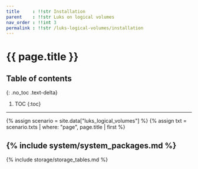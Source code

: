 ```yaml
---
title     : !!str Installation
parent    : !!str Luks on logical volumes
nav_order : !!int 3
permalink : !!str /luks-logical-volumes/installation
---
```


# {{ page.title }}

## Table of contents
{: .no_toc .text-delta}

1. TOC
{:toc}

---

{% assign scenario = site.data["luks_logical_volumes"] %}
{% assign txt = scenario.txts | where: "page", page.title | first %}

{% include system/system_packages.md %}
---
{% include storage/storage_tables.md %}
